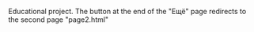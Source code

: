 Educational project.
The button at the end of the "Ещё" page redirects to the second page "page2.html"
